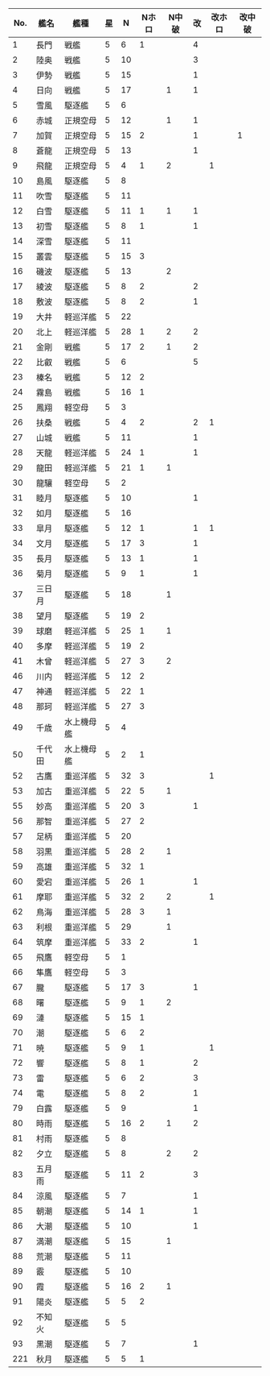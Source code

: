|No.|艦名|艦種|星|N|Nホロ|N中破|改|改ホロ|改中破|
|---|---|---|---|---|---|---|---|---|---|
|1|長門|戦艦|5|6|1||4|||
|2|陸奥|戦艦|5|10|||3|||
|3|伊勢|戦艦|5|15|||1|||
|4|日向|戦艦|5|17||1|1|||
|5|雪風|駆逐艦|5|6||||||
|6|赤城|正規空母|5|12||1|1|||
|7|加賀|正規空母|5|15|2||1||1|
|8|蒼龍|正規空母|5|13|||1|||
|9|飛龍|正規空母|5|4|1|2||1||
|10|島風|駆逐艦|5|8||||||
|11|吹雪|駆逐艦|5|11||||||
|12|白雪|駆逐艦|5|11|1|1|1|||
|13|初雪|駆逐艦|5|8|1||1|||
|14|深雪|駆逐艦|5|11||||||
|15|叢雲|駆逐艦|5|15|3|||||
|16|磯波|駆逐艦|5|13||2||||
|17|綾波|駆逐艦|5|8|2||2|||
|18|敷波|駆逐艦|5|8|2||1|||
|19|大井|軽巡洋艦|5|22||||||
|20|北上|軽巡洋艦|5|28|1|2|2|||
|21|金剛|戦艦|5|17|2|1|2|||
|22|比叡|戦艦|5|6|||5|||
|23|榛名|戦艦|5|12|2|||||
|24|霧島|戦艦|5|16|1|||||
|25|鳳翔|軽空母|5|3||||||
|26|扶桑|戦艦|5|4|2||2|1||
|27|山城|戦艦|5|11|||1|||
|28|天龍|軽巡洋艦|5|24|1||1|||
|29|龍田|軽巡洋艦|5|21|1|1||||
|30|龍驤|軽空母|5|2||||||
|31|睦月|駆逐艦|5|10|||1|||
|32|如月|駆逐艦|5|16||||||
|33|皐月|駆逐艦|5|12|1||1|1||
|34|文月|駆逐艦|5|17|3||1|||
|35|長月|駆逐艦|5|13|1||1|||
|36|菊月|駆逐艦|5|9|1||1|||
|37|三日月|駆逐艦|5|18||1||||
|38|望月|駆逐艦|5|19|2|||||
|39|球磨|軽巡洋艦|5|25|1|1||||
|40|多摩|軽巡洋艦|5|19|2|||||
|41|木曾|軽巡洋艦|5|27|3|2||||
|46|川内|軽巡洋艦|5|12|2|||||
|47|神通|軽巡洋艦|5|22|1|||||
|48|那珂|軽巡洋艦|5|27|3|||||
|49|千歳|水上機母艦|5|4||||||
|50|千代田|水上機母艦|5|2|1|||||
|52|古鷹|重巡洋艦|5|32|3|||1||
|53|加古|重巡洋艦|5|22|5|1||||
|55|妙高|重巡洋艦|5|20|3||1|||
|56|那智|重巡洋艦|5|27|2|||||
|57|足柄|重巡洋艦|5|20||||||
|58|羽黒|重巡洋艦|5|28|2|1||||
|59|高雄|重巡洋艦|5|32|1|||||
|60|愛宕|重巡洋艦|5|26|1||1|||
|61|摩耶|重巡洋艦|5|32|2|2||1||
|62|鳥海|重巡洋艦|5|28|3|1||||
|63|利根|重巡洋艦|5|29||1||||
|64|筑摩|重巡洋艦|5|33|2||1|||
|65|飛鷹|軽空母|5|1||||||
|66|隼鷹|軽空母|5|3||||||
|67|朧|駆逐艦|5|17|3||1|||
|68|曙|駆逐艦|5|9|1|2||||
|69|漣|駆逐艦|5|15|1|||||
|70|潮|駆逐艦|5|6|2|||||
|71|暁|駆逐艦|5|9|1|||1||
|72|響|駆逐艦|5|8|1||2|||
|73|雷|駆逐艦|5|6|2||3|||
|74|電|駆逐艦|5|8|2||1|||
|79|白露|駆逐艦|5|9|||1|||
|80|時雨|駆逐艦|5|16|2|1|2|||
|81|村雨|駆逐艦|5|8||||||
|82|夕立|駆逐艦|5|8||2|2|||
|83|五月雨|駆逐艦|5|11|2||3|||
|84|涼風|駆逐艦|5|7|||1|||
|85|朝潮|駆逐艦|5|14|1||1|||
|86|大潮|駆逐艦|5|10|||1|||
|87|満潮|駆逐艦|5|15||1||||
|88|荒潮|駆逐艦|5|11||||||
|89|霰|駆逐艦|5|10||||||
|90|霞|駆逐艦|5|16|2|1||||
|91|陽炎|駆逐艦|5|5|2|||||
|92|不知火|駆逐艦|5|5||||||
|93|黒潮|駆逐艦|5|7|||1|||
|221|秋月|駆逐艦|5|5|1|||||
